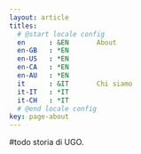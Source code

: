 ```yaml
---
layout: article
titles:
  # @start locale config
  en      : &EN       About
  en-GB   : *EN
  en-US   : *EN
  en-CA   : *EN
  en-AU   : *EN
  it      : &IT       Chi siamo
  it-IT   : *IT
  it-CH   : *IT
  # @end locale config
key: page-about
---
```


#todo storia di UGO.





